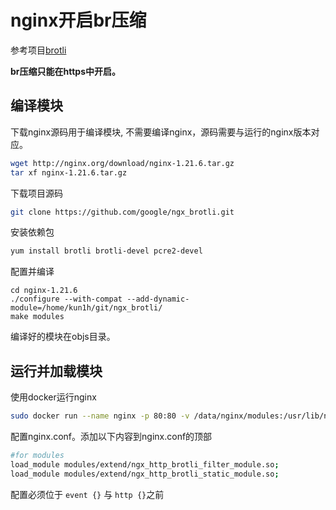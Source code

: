 # nginx开启br压缩

参考项目[brotli](https://github.com/google/ngx_brotli)

**br压缩只能在https中开启。**

## 编译模块

下载nginx源码用于编译模块, 不需要编译nginx，源码需要与运行的nginx版本对应。

```bash
wget http://nginx.org/download/nginx-1.21.6.tar.gz
tar xf nginx-1.21.6.tar.gz
```
下载项目源码

```bash
git clone https://github.com/google/ngx_brotli.git
```

安装依赖包

```bash
yum install brotli brotli-devel pcre2-devel
```

配置并编译

```
cd nginx-1.21.6
./configure --with-compat --add-dynamic-module=/home/kun1h/git/ngx_brotli/
make modules
```

编译好的模块在objs目录。

## 运行并加载模块

使用docker运行nginx

```bash
sudo docker run --name nginx -p 80:80 -v /data/nginx/modules:/usr/lib/nginx/modules/extend -v /data/nginx/conf.d:/etc/nginx/conf.d -v /data/nginx/html:/var/www/html -v /data/nginx/logs:/var/log/nginx -v /data/nginx/nginx.conf:/etc/nginx/nginx.conf -d nginx:1.21
```

配置nginx.conf。添加以下内容到nginx.conf的顶部

```bash
#for modules
load_module modules/extend/ngx_http_brotli_filter_module.so;
load_module modules/extend/ngx_http_brotli_static_module.so;

```

配置必须位于 `event {}` 与 `http {}`之前